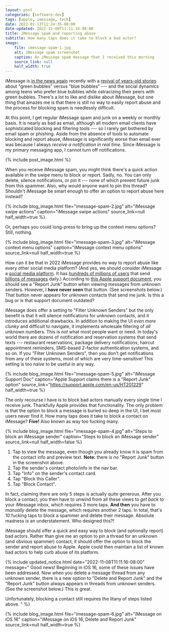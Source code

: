 ```yaml
---
layout: post
categories: [software-dev]
tags: [apple, imessage, tech]
date: 2022-01-13T11:24:35-08:00
date-updated: 2022-11-08T11:11:16-08:00
title: iMessage spam and reporting abuse
subtitle: How many taps does it take to block a bad actor?
image:
    file: imessage-spam-1.jpg
    alt: iMessage spam screenshot
    caption: An iMessage spam message that I received this morning
    source_link: null
    half_width: true
---
```


iMessage is [in the news again](https://mjtsai.com/blog/2022/01/11/blue-bubble-envy-is-real/) recently with a [revival of years-old stories](https://pxlnv.com/linklog/wsj-green-bubbles/) about "green bubbles" versus "blue bubbles" --- and the social dynamics among teens who prefer blue bubbles while ostracizing their peers with green bubbles. There's a lot to like and dislike about iMessage, but one thing that amazes me is that there is still no way to easily report abuse and the process for blocking spam is needlessly difficult.

<!--excerpt-->

At this point, I get regular iMessage spam and junk on a weekly or monthly basis. It is nearly as bad as email, although all modern email clients have sophisticated blocking and filtering tools --- so I rarely get bothered by email spam or phishing. Aside from the absence of tools to automate blocking and report abuse, iMessage is significantly worse than email ever was because I always _receive a notification in real time_. Since iMessage is my primary messaging app, I cannot turn off notifications.

{% include post_image.html %}

When you receive iMessage spam, you might think there's a quick action available in the swipe menu to block or report. Sadly, no. You can only delete, silence notifications, or pin it --- none of which prevent future junk from this spammer. Also, why would anyone want to pin this thread? Shouldn't iMessage be smart enough to offer an option to report abuse here instead?

{% include blog_image.html
    file="imessage-spam-2.jpg"
    alt="iMessage swipe actions"
    caption="iMessage swipe actions"
    source_link=null
    half_width=true
%}

Or, perhaps you could long-press to bring up the context menu options? Still, nothing.

{% include blog_image.html
    file="imessage-spam-3.jpg"
    alt="iMessage context menu options"
    caption="iMessage context menu options"
    source_link=null
    half_width=true
%}

How can it be that in 2022 iMessage provides no way to report abuse like every other social media platform? (And yes, we should consider iMessage a [social media platform](https://daringfireball.net/2016/10/imessage_stickiness). It has [hundreds of millions of users](https://techcrunch.com/2012/06/11/imessage-has-more-than-140m-users-and-has-150b-messages-over-1b-a-day/) that send [billions of messages](https://appleinsider.com/articles/13/01/23/apple-sees-2b-imessages-sent-every-day-from-half-a-billion-ios-devices) daily.) According to [this Apple support document](https://support.apple.com/en-us/HT201229), you should see a "Report Junk" button when viewing messages from unknown senders. However, I **have never seen** that button. (See screenshots below.) That button never appears for unknown contacts that send me junk. Is this a bug or is that support document outdated?

iMessage does offer a setting to "Filter Unknown Senders" but the only benefit is that it will silence notifications for unknown contacts, and it introduces additional drawbacks. In addition to making the UI _even more clunky_ and difficult to navigate, it implements wholesale filtering of _all_ unknown numbers. This is _not_ what most people want or need. In today's world there are dozens of notification and reservation systems that send texts --- restaurant reservations, package delivery notifications, haircut appointment reminders, SMS-based 2-factor authentication systems, and so on. If you "Filter Unknown Senders", then you don't get notifications from any of these systems, most of which are very time-sensitive! This setting is too naive to be useful in any way.

{% include blog_image.html
    file="imessage-spam-5.jpg"
    alt="iMessage Support Doc"
    caption="Apple Support claims there is a \"Report Junk\" option"
    source_link="https://support.apple.com/en-us/HT201229"
    half_width=true
%}

The only recourse I have is to block bad actors manually every single time I receive junk. Thankfully Apple provides that functionality. The only problem is that the option to block a message is buried so deep in the UI, I bet most users never find it. How many taps does it take to block a contact on iMessage? **Five!** Also known as way too fucking many.

{% include blog_image.html
    file="imessage-spam-4.jpg"
    alt="Steps to block an iMessage sender"
    caption="Steps to block an iMessage sender"
    source_link=null
    half_width=false
%}

1. Tap to view the message, even though you already know it is spam from the contact info and preview text. **Note:** there is _no_ "Report Junk" button in the screenshot above.
1. Tap the sender's contact photo/info in the nav bar.
1. Tap "Info" on the sender's contact card.
1. Tap "Block this Caller".
1. Tap "Block Contact".

In fact, claiming there are only 5 steps is actually quite generous. After you block a contact, you then have to unwind from all these views to _get back_ to your iMessage inbox, which requires 3 more taps. **And then** you have to _manually_ delete the message, which requires another 2 taps. In total, that's 10 fucking taps to block a spammer and delete their message. Absolute madness is an understatement. Who designed this?!

iMessage should offer a quick and easy way to block (and optionally report) bad actors. Rather than give me an option to pin a thread for an unknown (and obvious spammer) contact, it should offer the option to block the sender and report abuse to Apple. Apple could then maintain a list of known bad actors to help curb abuse of its platform.

{% include updated_notice.html
date="2022-11-08T11:11:16-08:00"
message="
Good news! Beginning in iOS 16, some of these issues have been addressed. Now when you delete a message thread from any unknown sender, there is a new option to \"Delete and Report Junk\" and the \"Report Junk\" button always appears in threads from unknown senders. (See the screenshot below.) This is great.

Unfortunately, blocking a contact still requires the litany of steps listed above.
" %}

{% include blog_image.html
    file="imessage-spam-6.jpg"
    alt="iMessage on iOS 16"
    caption="iMessage on iOS 16, Delete and Report Junk"
    source_link=null
    half_width=true
%}
